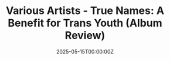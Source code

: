 ---
publication: "Post-Trash"
title: "Various Artists - True Names: A Benefit for Trans Youth (Album Review)"
excerpt: "A thoughtful compilation that showcases emerging talent while supporting an important cause."
url: "https://post-trash.com/news/2025/5/15/various-artists-true-names-a-benefit-for-trans-youth-album-review"
date: 2025-05-15T00:00:00Z
--- 